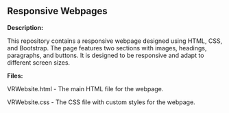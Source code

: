 ## Responsive Webpages
**Description:**

This repository contains a responsive webpage designed using HTML, CSS, and Bootstrap. The page features two sections with images, headings, paragraphs, and buttons. It is designed to be responsive and adapt to different screen sizes.

**Files:**

VRWebsite.html - The main HTML file for the webpage.

VRWebsite.css - The CSS file with custom styles for the webpage.
